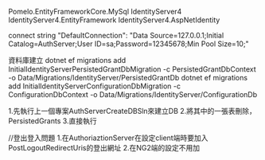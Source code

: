 ﻿

Pomelo.EntityFrameworkCore.MySql
IdentityServer4
IdentityServer4.EntityFramework
IdentityServer4.AspNetIdentity

connect string
"DefaultConnection": "Data Source=127.0.0.1;Initial Catalog=AuthServer;User ID=sa;Password=12345678;Min Pool Size=10;"

資料庫建立
dotnet ef migrations add InitialIdentityServerPersistedGrantDbMigration -c PersistedGrantDbContext -o Data/Migrations/IdentityServer/PersistedGrantDb
dotnet ef migrations add InitialIdentityServerConfigurationDbMigration -c ConfigurationDbContext -o Data/Migrations/IdentityServer/ConfigurationDb


1.先執行上一個專案AuthServerCreateDBSln來建立DB
2.將其中的一張表刪除，PersistedGrants
3.直接執行

//登出登入問題
1.在AuthoriaztionServer在設定client端時要加入PostLogoutRedirectUris的登出網址
2.在NG2端的設定不用加


